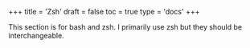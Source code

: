 +++
title = 'Zsh'
draft = false
toc = true
type = 'docs'
+++

This section is for bash and zsh. I primarily use zsh but they should be interchangeable.
